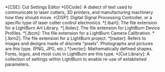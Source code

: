 *[CSE]: Cut Settings Editor
*[GCode]: A dialect of text used to communicate to laser cutters, 3D printers, and manufacturing machinery how they should move.
*[DSP]: Digital Signal Processing Controller, or a specific type of laser cutter control electronics.
*[.lbart]: The file extension for a LightBurn Art Library.
*[.lbdev]: The file extension for LightBurn Device Profiles.
*[.lbcm]: The file extension for a LightBurn Camera Calibration.
*[.lbrn2]: The file extension for a LightBurn project.
*[raster]: Refers to images and designs made of discrete "pixels".  Photographs and pictures are this type. (PNG, JPG, etc.)
*[vector]: Mathematically defined shapes.  Fonts, logos, and most cuts in LightBurn are this type.
*[Cut Library]: A collection of settings within LightBurn to enable re-use of established parameters.